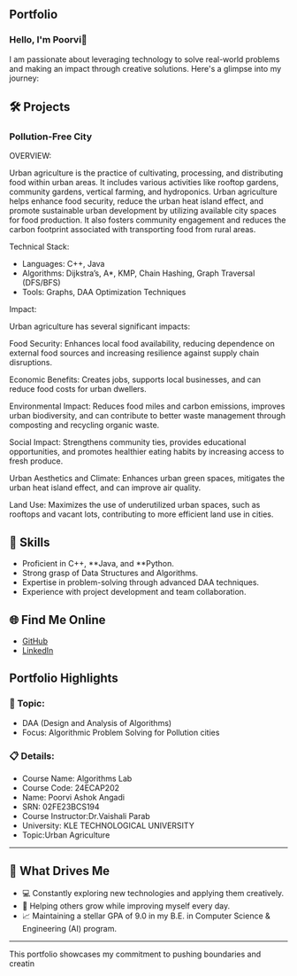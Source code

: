 ## Portfolio

### Hello, I'm Poorvi👋

I am passionate about leveraging technology to solve real-world problems and making an impact through creative solutions. 
Here's a glimpse into my journey:  


## 🛠 Projects

### Pollution-Free City  

OVERVIEW:  

Urban agriculture is the practice of cultivating, processing, and distributing food within urban areas. 
It includes various activities like rooftop gardens, community gardens, vertical farming, and hydroponics.
Urban agriculture helps enhance food security, reduce the urban heat island effect, and promote sustainable urban development by utilizing available city spaces for food production. 
It also fosters community engagement and reduces the carbon footprint associated with transporting food from rural areas.

Technical Stack:  

- Languages: C++, Java  
- Algorithms: Dijkstra’s, A*, KMP, Chain Hashing, Graph Traversal (DFS/BFS)
- Tools: Graphs, DAA Optimization Techniques  

Impact:  

Urban agriculture has several significant impacts:

Food Security: Enhances local food availability, reducing dependence on external food sources and increasing resilience against supply chain disruptions.

Economic Benefits: Creates jobs, supports local businesses, and can reduce food costs for urban dwellers.

Environmental Impact: Reduces food miles and carbon emissions, improves urban biodiversity, and can contribute to better waste management through composting and recycling organic waste.

Social Impact: Strengthens community ties, provides educational opportunities, and promotes healthier eating habits by increasing access to fresh produce.

Urban Aesthetics and Climate: Enhances urban green spaces, mitigates the urban heat island effect, and can improve air quality.

Land Use: Maximizes the use of underutilized urban spaces, such as rooftops and vacant lots, contributing to more efficient land use in cities.

## 🚀 Skills  

- Proficient in C++, **Java, and **Python.  
- Strong grasp of Data Structures and Algorithms.  
- Expertise in problem-solving through advanced DAA techniques.  
- Experience with project development and team collaboration.  


## 🌐 Find Me Online

- [GitHub](https://github.com/aaditri07/portfolio.github.io.git)
- [LinkedIn](https://www.linkedin.com/in/poorvi-angadi-618b52343?utm_source=share&utm_campaign=share_via&utm_content=profile&utm_medium=android_app)

## Portfolio Highlights

### 🎯 Topic: 

- DAA (Design and Analysis of Algorithms)  
- Focus: Algorithmic Problem Solving for Pollution cities  

### 📋 Details:

- Course Name: Algorithms Lab 
- Course Code: 24ECAP202  
- Name: Poorvi Ashok Angadi
- SRN: 02FE23BCS194
- Course Instructor:Dr.Vaishali Parab 
- University: KLE TECHNOLOGICAL UNIVERSITY
- Topic:Urban Agriculture
---

## 🎨 What Drives Me  
- 💻 Constantly exploring new technologies and applying them creatively.  
- 🤝 Helping others grow while improving myself every day.  
- 📈 Maintaining a stellar GPA of 9.0 in my B.E. in Computer Science & Engineering (AI) program.  

---

This portfolio showcases my commitment to pushing boundaries and creatin

